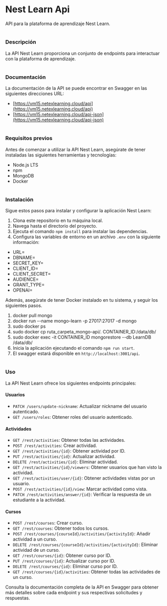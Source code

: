 # Nest Learn Api

 

API para la plataforma de aprendizaje Nest Learn.

 
#
### Descripción

 

La API Nest Learn proporciona un conjunto de endpoints para interactuar con la plataforma de aprendizaje.

 
#
### Documentación
La documentación de la API se puede encontrar en Swagger en las siguientes direcciones URL:

 

- [https://vm15.netexlearning.cloud/api](https://vm15.netexlearning.cloud/api)
- [https://vm15.netexlearning.cloud/api-json](https://vm15.netexlearning.cloud/api-json)

 
#
### Requisitos previos

 

Antes de comenzar a utilizar la API Nest Learn, asegúrate de tener instaladas las siguientes herramientas y tecnologías:

 

- Node.js LTS
- npm 
- MongoDB
- Docker

 
#
### Instalación

 

Sigue estos pasos para instalar y configurar la aplicación Nest Learn:

 

1. Clona este repositorio en tu máquina local.
2. Navega hasta el directorio del proyecto.
3. Ejecuta el comando `npm install` para instalar las dependencias.
4. Configura las variables de entorno en un archivo `.env` con la siguiente información:

 

- URL=
- DBNAME=
- SECRET_KEY=
- CLIENT_ID=
- CLIENT_SECRET=
- AUDIENCE=
- GRANT_TYPE=
- OPENAI=

 

Además, asegúrate de tener Docker instalado en tu sistema, y seguir los siguientes pasos.

 

1. docker pull mongo
2. docker run --name mongo-learn -p 27017:27017 -d mongo
3. sudo docker ps
4. sudo docker cp ruta_carpeta_mongo-api/. CONTAINER_ID:/data/db/
5. sudo docker exec -it CONTAINER_ID mongorestore --db LearnDB /data/db/
6. Inicia la aplicación ejecutando el comando `npm run start`.
7. El swagger estará disponible en `http://localhost:3001/api`.

 

#
### Uso
La API Nest Learn ofrece los siguientes endpoints principales:

 

#### Usuarios
- `PATCH /users/update-nickname`: Actualizar nickname del usuario autenticado.
- `GET /users/roles`: Obtener roles del usuario autenticado.

 

#### Actividades
- `GET /rest/activities`: Obtener todas las actividades.
- `POST /rest/activities`: Crear actividad.
- `GET /rest/activities/{id}`: Obtener actividad por ID.
- `PUT /rest/activities/{id}`: Actualizar actividad.
- `DELETE /rest/activities/{id}`: Eliminar actividad.
- `GET /rest/activities/{id}/viewers`: Obtener usuarios que han visto la actividad.
- `GET /rest/activities/user/{id}`: Obtener actividades vistas por un usuario.
- `POST /rest/activities/{id}/view`: Marcar actividad como vista.
- `PATCH /rest/activities/answer/{id}`: Verificar la respuesta de un estudiante a la actividad.

 

#### Cursos
- `POST /rest/courses`: Crear curso.
- `GET /rest/courses`: Obtener todos los cursos.
- `POST /rest/courses/{courseId}/activities/{activityId}`: Añadir actividad a un curso.
- `DELETE /rest/courses/{courseId}/activities/{activityId}`: Eliminar actividad de un curso.
- `GET /rest/courses/{id}`: Obtener curso por ID.
- `PUT /rest/courses/{id}`: Actualizar curso por ID.
- `DELETE /rest/courses/{id}`: Eliminar curso por ID.
- `GET /rest/courses/{id}/activities`: Obtener todas las actividades de un curso.

 

Consulta la documentación completa de la API en Swagger para obtener más detalles sobre cada endpoint y sus respectivas solicitudes y respuestas.
